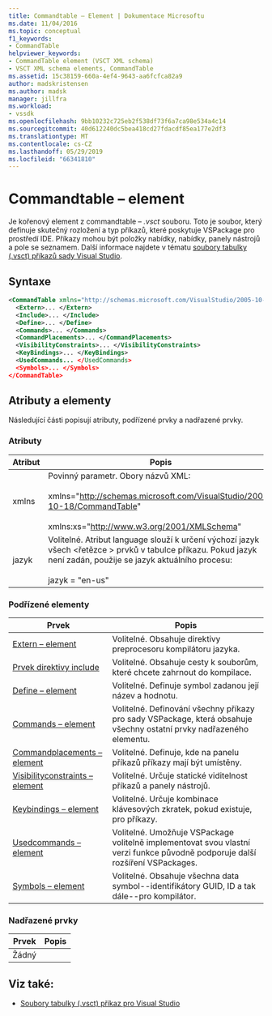 ```yaml
---
title: Commandtable – Element | Dokumentace Microsoftu
ms.date: 11/04/2016
ms.topic: conceptual
f1_keywords:
- CommandTable
helpviewer_keywords:
- CommandTable element (VSCT XML schema)
- VSCT XML schema elements, CommandTable
ms.assetid: 15c38159-660a-4ef4-9643-aa6fcfca82a9
author: madskristensen
ms.author: madsk
manager: jillfra
ms.workload:
- vssdk
ms.openlocfilehash: 9bb10232c725eb2f538df73f6a7ca98e534a4c14
ms.sourcegitcommit: 40d612240dc5bea418cd27fdacdf85ea177e2df3
ms.translationtype: MT
ms.contentlocale: cs-CZ
ms.lasthandoff: 05/29/2019
ms.locfileid: "66341810"
---
```

# <a name="commandtable-element"></a>Commandtable – element
Je kořenový element z commandtable – *.vsct* souboru. Toto je soubor, který definuje skutečný rozložení a typ příkazů, které poskytuje VSPackage pro prostředí IDE. Příkazy mohou být položky nabídky, nabídky, panely nástrojů a pole se seznamem. Další informace najdete v tématu [soubory tabulky (.vsct) příkazů sady Visual Studio](../extensibility/internals/visual-studio-command-table-dot-vsct-files.md).

## <a name="syntax"></a>Syntaxe

```xml
<CommandTable xmlns="http://schemas.microsoft.com/VisualStudio/2005-10-18/CommandTable" xmlns:xs="http://www.w3.org/2001/XMLSchema" >
  <Extern>... </Extern>
  <Include>... </Include>
  <Define>... </Define>
  <Commands>... </Commands>
  <CommandPlacements>... </CommandPlacements>
  <VisibilityConstraints>... </VisibilityConstraints>
  <KeyBindings>... </KeyBindings>
  <UsedCommands... </UsedCommands>
  <Symbols>... </Symbols>
</CommandTable>
```

## <a name="attributes-and-elements"></a>Atributy a elementy
 Následující části popisují atributy, podřízené prvky a nadřazené prvky.

### <a name="attributes"></a>Atributy

| Atribut | Popis |
|-----------| - |
| xmlns | Povinný parametr. Obory názvů XML:<br /><br /> xmlns="<http://schemas.microsoft.com/VisualStudio/2005-10-18/CommandTable>"<br /><br /> xmlns:xs="<http://www.w3.org/2001/XMLSchema>" |
| jazyk | Volitelné. Atribut language slouží k určení výchozí jazyk všech \<řetězce > prvků v tabulce příkazu.  Pokud jazyk není zadán, použije se jazyk aktuálního procesu:<br /><br /> jazyk = "en-us" |

### <a name="child-elements"></a>Podřízené elementy

|Prvek|Popis|
|-------------|-----------------|
|[Extern – element](../extensibility/extern-element.md)|Volitelné. Obsahuje direktivy preprocesoru kompilátoru jazyka.|
|[Prvek direktivy include](../extensibility/include-element.md)|Volitelné. Obsahuje cesty k souborům, které chcete zahrnout do kompilace.|
|[Define – element](../extensibility/define-element.md)|Volitelné. Definuje symbol zadanou její název a hodnotu.|
|[Commands – element](../extensibility/commands-element.md)|Volitelné. Definování všechny příkazy pro sady VSPackage, která obsahuje všechny ostatní prvky nadřazeného elementu.|
|[Commandplacements – element](../extensibility/commandplacements-element.md)|Volitelné. Definuje, kde na panelu příkazů příkazy mají být umístěny.|
|[Visibilityconstraints – element](../extensibility/visibilityconstraints-element.md)|Volitelné. Určuje statické viditelnost příkazů a panely nástrojů.|
|[Keybindings – element](../extensibility/keybindings-element.md)|Volitelné. Určuje kombinace klávesových zkratek, pokud existuje, pro příkazy.|
|[Usedcommands – element](../extensibility/usedcommands-element.md)|Volitelné. Umožňuje VSPackage volitelně implementovat svou vlastní verzi funkce původně podporuje další rozšíření VSPackages.|
|[Symbols – element](https://www.microsoft.com/download/details.aspx?id=55984)|Volitelné. Obsahuje všechna data symbol--identifikátory GUID, ID a tak dále--pro kompilátor.|

### <a name="parent-elements"></a>Nadřazené prvky

|Prvek|Popis|
|-------------|-----------------|
|Žádný||

## <a name="see-also"></a>Viz také:
- [Soubory tabulky (.vsct) příkaz pro Visual Studio](../extensibility/internals/visual-studio-command-table-dot-vsct-files.md)